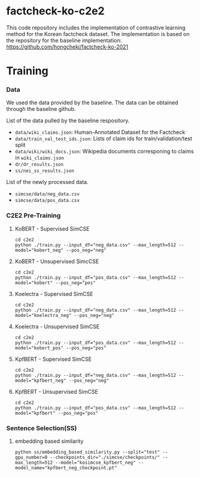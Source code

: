 # factcheck-ko-c2e2

This code repository includes the implementation of contrastive learning method for the Korean factcheck dataset.
The implementation is based on the repository for the baseline implementation: https://github.com/hongcheki/factcheck-ko-2021


# Training

### Data
We used the data provided by the baseline.
The data can be obtained through the baseline github.

List of the data pulled by the baseline respository.
- `data/wiki_claims.json`: Human-Annotated Dataset for the Factcheck
- `data/train_val_test_ids.json`: Lists of claim ids for train/validation/test split
- `data/wiki/wiki_docs.json`: Wikipedia documents corresponing to claims in `wiki_claims.json`
- `dr/dr_results.json`
- `ss/nei_ss_results.json`

List of the newly processed data.
- `simcse/data/neg_data.csv`  
- `simcse/data/pos_data.csv`  


### C2E2 Pre-Training
1. KoBERT - Supervised SimCSE
    ```
    cd c2e2
    python ./train.py --input_df="neg_data.csv" --max_length=512 --model="kobert_neg" --pos_neg="neg"
    ```
2. KoBERT - Unsupervised SimcCSE
    ```
    cd c2e2
    python ./train.py --input_df="pos_data.csv" --max_length=512 --model="kobert" --pos_neg="pos"
    ```
3. Koelectra - Supervised SimCSE
    ```
    cd c2e2
    python ./train.py --input_df="neg_data.csv" --max_length=512 --model="koelectra_neg" --pos_neg="neg"
    ```
4. Koelectra - Unsupervised SimCSE
    ```
    cd c2e2
    python ./train.py --input_df="pos_data.csv" --max_length=512 --model="kobert_pos" --pos_neg="pos"
    ```
5. KpfBERT - Supervised SimCSE
    ```
    cd c2e2
    python ./train.py --input_df="neg_data.csv" --max_length=512 --model="kpfbert_neg" --pos_neg="neg"
    ```
6. KpfBERT - Unsupervised SimCSE
    ```
    cd c2e2
    python ./train.py --input_df="pos_data.csv" --max_length=512 --model="kpfbert" --pos_neg="pos"
    ```


### Sentence Selection(SS)
1. embedding based similarity
    ```
    python ss/embedding_based_similarity.py --split="test" --gpu_number=0 --checkpoints_dir="./simcse/checkpoints/" --max_length=512 --model="kosimcse_kpfbert_neg" --model_name="kpfbert_neg_checkpoint.pt"
    ```
